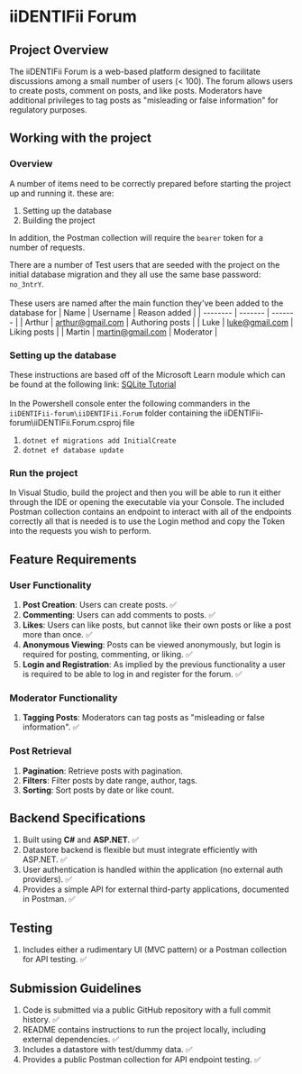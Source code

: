 # iiDENTIFii Forum

## Project Overview
The iiDENTIFii Forum is a web-based platform designed to facilitate discussions among a small number of users (< 100). The forum allows users to create posts, comment on posts, and like posts. Moderators have additional privileges to tag posts as "misleading or false information" for regulatory purposes.

## Working with the project

### Overview
A number of items need to be correctly prepared before starting the project up and running it. these are:
1. Setting up the database
2. Building the project

In addition, the Postman collection will require the `bearer` token for a number of requests.

There are a number of Test users that are seeded with the project on the initial database migration and they all use the same base password: `no_3ntrY`.<br>
<br>
These users are named after the main function they've been added to the database for
| Name      | Username              | Reason added      |
| --------  | -------               | -------           |
| Arthur    | arthur@gmail.com      | Authoring posts   |
| Luke      | luke@gmail.com        | Liking posts      |
| Martin    | martin@gmail.com      | Moderator         |

### Setting up the database

These instructions are based off of the Microsoft Learn module which can be found at the following link: [SQLite Tutorial](https://learn.microsoft.com/en-us/training/paths/aspnet-core-minimal-api/)<br>
<br>
In the Powershell console enter the following commanders in the `iiDENTIFii-forum\iiDENTIFii.Forum` folder containing the iiDENTIFii-forum\iiDENTIFii.Forum.csproj file<br>

1. `dotnet ef migrations add InitialCreate`
2. `dotnet ef database update`

### Run the project

In Visual Studio, build the project and then you will be able to run it either through the IDE or opening the executable via your Console. The included Postman collection contains an endpoint to interact with all of the endpoints correctly all that is needed is to use the Login method and copy the Token into the requests you wish to perform.

## Feature Requirements

### User Functionality
1. **Post Creation**: Users can create posts. ✅
2. **Commenting**: Users can add comments to posts. ✅
3. **Likes**: Users can like posts, but cannot like their own posts or like a post more than once. ✅
4. **Anonymous Viewing**: Posts can be viewed anonymously, but login is required for posting, commenting, or liking. ✅
5. **Login and Registration**: As implied by the previous functionality a user is required to be able to log in and register for the forum. ✅

### Moderator Functionality
1. **Tagging Posts**: Moderators can tag posts as "misleading or false information". ✅

### Post Retrieval
1. **Pagination**: Retrieve posts with pagination.
2. **Filters**: Filter posts by date range, author, tags.
3. **Sorting**: Sort posts by date or like count.

## Backend Specifications
1. Built using **C#** and **ASP.NET**. ✅
2. Datastore backend is flexible but must integrate efficiently with ASP.NET. ✅
3. User authentication is handled within the application (no external auth providers). ✅
4. Provides a simple API for external third-party applications, documented in Postman. ✅

## Testing
1. Includes either a rudimentary UI (MVC pattern) or a Postman collection for API testing. ✅

## Submission Guidelines
1. Code is submitted via a public GitHub repository with a full commit history. ✅
2. README contains instructions to run the project locally, including external dependencies. ✅
3. Includes a datastore with test/dummy data. ✅
4. Provides a public Postman collection for API endpoint testing. ✅
